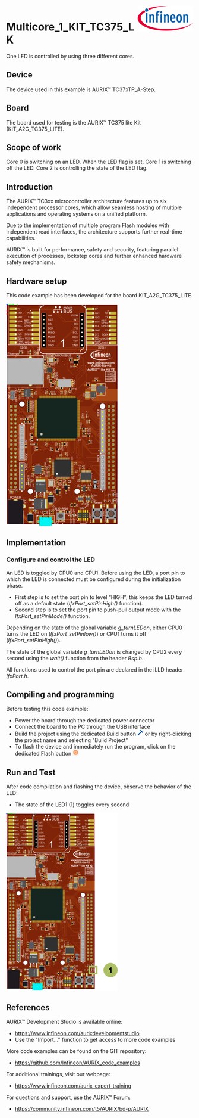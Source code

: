 <img src="./Images/IFX_LOGO_600.gif" align="right" width="150" />  

# Multicore_1_KIT_TC375_LK
One LED is controlled by using three different cores.

## Device  
The device used in this example is AURIX&trade; TC37xTP_A-Step.

## Board  
The board used for testing is the AURIX&trade; TC375 lite Kit (KIT_A2G_TC375_LITE).

## Scope of work  
Core 0 is switching on an LED. When the LED flag is set, Core 1 is switching off the LED. Core 2 is controlling the state of the LED flag.

## Introduction  
The AURIX&trade; TC3xx microcontroller architecture features up to six independent processor cores, which allow seamless hosting of multiple applications and operating systems on a unified platform.

Due to the implementation of multiple program Flash modules with independent read interfaces, the architecture supports further real-time capabilities.

AURIX&trade; is built for performance, safety and security, featuring parallel execution of processes, lockstep cores and further enhanced hardware safety mechanisms.

## Hardware setup  
This code example has been developed for the board KIT_A2G_TC375_LITE.

<img src="./Images/TC375_LITE_KIT_Top_View.png" width="300" /> 

## Implementation

### Configure and control the LED
An LED is toggled by CPU0 and CPU1. Before using the LED, a port pin to which the LED is connected must be configured during the initialization phase.
- First step is to set the port pin to level “HIGH”; this keeps the LED turned off as a default state (*IfxPort_setPinHigh()* function).
- Second step is to set the port pin to push-pull output mode with the *IfxPort_setPinMode()* function.

Depending on the state of the global variable *g_turnLEDon*, either CPU0 turns the LED on (*IfxPort_setPinlow()*) or CPU1 turns it off (*IfxPort_setPinHigh()*). 

The state of the global variable *g_turnLEDon* is changed by CPU2 every second using the *wait()* function from the header *Bsp.h*.

All functions used to control the port pin are declared in the iLLD header *IfxPort.h*.

## Compiling and programming  
Before testing this code example:  
- Power the board through the dedicated power connector
- Connect the board to the PC through the USB interface  
- Build the project using the dedicated Build button <img src="./Images/build_activeproj.gif" /> or by right-clicking the project name and selecting "Build Project"  
- To flash the device and immediately run the program, click on the dedicated Flash button <img src="./Images/Widget_Flash.png" width="16"/>

## Run and Test
After code compilation and flashing the device, observe the behavior of the LED:
- The state of the LED1 (1) toggles every second

<img src="./Images/TC375_LITE_KIT_Top_View_Run_and_Test.png" width="300" />

## References  

AURIX&trade; Development Studio is available online:  
- <https://www.infineon.com/aurixdevelopmentstudio>  
- Use the "Import..." function to get access to more code examples  

More code examples can be found on the GIT repository:  
- <https://github.com/Infineon/AURIX_code_examples>  

For additional trainings, visit our webpage:  
- <https://www.infineon.com/aurix-expert-training>  

For questions and support, use the AURIX&trade; Forum:  
- <https://community.infineon.com/t5/AURIX/bd-p/AURIX>  